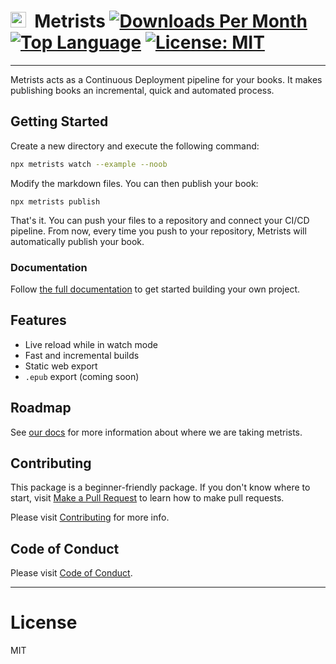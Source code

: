 # <img src="https://metrists.com/images/metrists-abstract.svg" height="25" />&nbsp;&nbsp;Metrists [![Downloads Per Month](https://img.shields.io/npm/dm/metrists)](https://www.npmjs.com/package/metrists) [![Top Language](https://img.shields.io/github/languages/top/metrists/metrists)](https://github.com/metrists/metrists/) [![License: MIT](https://img.shields.io/badge/License-MIT-blue.svg)](https://opensource.org/licenses/MIT) [![<metrists>](https://github.com/metrists/metrists/actions/workflows/build.yml/badge.svg)](https://github.com/metrists/metrists/actions/workflows/build.yml)

---

Metrists acts as a Continuous Deployment pipeline for your books. It makes publishing books an incremental, quick and automated process.

## Getting Started

Create a new directory and execute the following command:

```bash
npx metrists watch --example --noob
```

Modify the markdown files. You can then publish your book:

```
npx metrists publish
```

That's it. You can push your files to a repository and connect your CI/CD pipeline. From now, every time you push to your repository, Metrists will automatically publish your book.

### Documentation

Follow [the full documentation](https://metrists.com/docs/documentation) to get started building your own project.

## Features

- Live reload while in watch mode
- Fast and incremental builds
- Static web export
- `.epub` export (coming soon)

## Roadmap

See [our docs](https://metrists.com/docs) for more information about where we are taking metrists.

## Contributing

This package is a beginner-friendly package. If you don't know where to start, visit [Make a Pull Request](https://makeapullrequest.com/) to learn how to make pull requests.

Please visit [Contributing](CONTRIBUTING.md) for more info.

## Code of Conduct

Please visit [Code of Conduct](CODE_OF_CONDUCT.md).

---

# License

MIT
